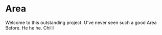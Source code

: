 # Area

Welcome to this outstanding project. U've never seen such a good Area Before.
He he he.
Chilll
